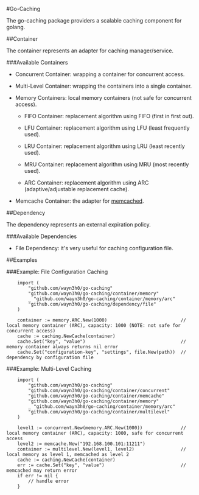 #Go-Caching

The go-caching package providers a scalable caching component for golang. 

##Container

The container represents an adapter for caching manager/service.

###Available Containers

- Concurrent Container: wrapping a container for concurrent access.

- Multi-Level Container: wrapping the containers into a single container.

- Memory Containers: local memory containers (not safe for concurrent access).

    - FIFO Container: replacement algorithm using FIFO (first in first out).

    - LFU Container: replacement algorithm using LFU (least frequently used).

    - LRU Container: replacement algorithm using LRU (least recently used).

    - MRU Container: replacement algorithm using MRU (most recently used).

    - ARC Container: replacement algorithm using ARC (adaptive/adjustable replacement cache).

- Memcache Container: the adapter for [memcached](http://memcached.org).

##Dependency

The dependency represents an external expiration policy.

###Available Dependencies

- File Dependency: it's very useful for caching configuration file.

##Examples

###Example: File Configuration Caching

        import (
            "github.com/wayn3h0/go-caching"
            "github.com/wayn3h0/go-caching/container/memory"
            _ "github.com/wayn3h0/go-caching/container/memory/arc"
            "github.com/wayn3h0/go-caching/dependency/file"
        )

        container := memory.ARC.New(1000)                           // local memory container (ARC), capacity: 1000 (NOTE: not safe for concurrent access)
        cache := caching.NewCache(container)
        cache.Set("key", "value")                                   // memory container always returns nil error
        cache.Set("configuration-key", "settings", file.New(path))  // dependency by configuration file

###Example: Multi-Level Caching 

        import (
            "github.com/wayn3h0/go-caching"
            "github.com/wayn3h0/go-caching/container/concurrent"
            "github.com/wayn3h0/go-caching/container/memcache"
            "github.com/wayn3h0/go-caching/container/memory"
            _ "github.com/wayn3h0/go-caching/container/memory/arc"
            "github.com/wayn3h0/go-caching/container/multilevel"
        )

        level1 := concurrent.New(memory.ARC.New(1000))              // local memory container (ARC), capacity: 1000, safe for concurrent access
        level2 := memcache.New("192.168.100.101:11211")
        container := multilevel.New(level1, level2)                 // local memory as level 1, memcached as level 2
        cache := caching.NewCache(container)
        err := cache.Set("key", "value")                            // memcached may return error
        if err != nil {
            // handle error
        }

